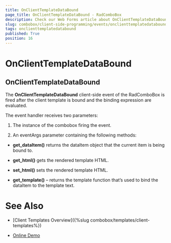 ```yaml
---
title: OnClientTemplateDataBound
page_title: OnClientTemplateDataBound - RadComboBox
description: Check our Web Forms article about OnClientTemplateDataBound.
slug: combobox/client-side-programming/events/onclienttemplatedatabound
tags: onclienttemplatedatabound
published: True
position: 16
---
```


# OnClientTemplateDataBound



## OnClientTemplateDataBound

The **OnClientTemplateDataBound** client-side event of the RadComboBox is fired after the client template is bound and the binding expression are evaluated.

The event handler receives two parameters:

1. The instance of the combobox firing the event.

1. An eventArgs parameter containing the following methods:

* **get_dataItem()** returns the dataItem object that the current item is being bound to.

* **get_html()** gets the rendered template HTML.

* **set_html()** sets the rendered template HTML.

* **get_template()** – returns the template function that’s used to bind the dataItem to the template text.

# See Also

 * [Client Templates Overview]({%slug combobox/templates/client-templates%})

 * [Online Demo](https://demos.telerik.com/aspnet-ajax-beta/combobox/examples/functionality/clienttemplates/defaultcs.aspx)
